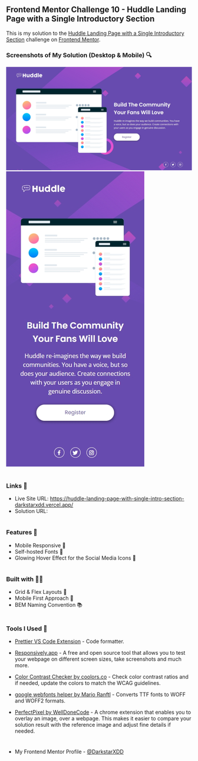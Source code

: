 ## Frontend Mentor Challenge 10 - Huddle Landing Page with a Single Introductory Section

This is my solution to the [Huddle Landing Page with a Single Introductory Section](https://www.frontendmentor.io/challenges/huddle-landing-page-with-a-single-introductory-section-B_2Wvxgi0) challenge on [Frontend Mentor](https://www.frontendmentor.io/).

### Screenshots of My Solution (Desktop & Mobile) 🔍

![](./solution_screenshots/screenshot_desktop.jpeg)
![](./solution_screenshots/screenshot_mobile.jpeg)

#

### Links 🔗

- Live Site URL: https://huddle-landing-page-with-single-intro-section-darkstarxdd.vercel.app/
- Solution URL:

#

### Features 🎉

- Mobile Responsive 📱
- Self-hosted Fonts 🔡
- Glowing Hover Effect for the Social Media Icons 🎇

#

### Built with 🔧🔨

- Grid & Flex Layouts 🔲
- Mobile First Approach 📱
- BEM Naming Convention 📚

#

### Tools I Used 🔧

- [Prettier VS Code Extension](https://marketplace.visualstudio.com/items?itemName=esbenp.prettier-vscode) - Code formatter.

- [Responsively.app](https://responsively.app/) - A free and open source tool that allows you to test your webpage on different screen sizes, take screenshots and much more.

- [Color Contrast Checker by coolors.co](https://coolors.co/contrast-checker/112a46-acc8e5) - Check color contrast ratios and if needed, update the colors to match the WCAG guidelines.

- [google webfonts helper by Mario Ranftl](https://gwfh.mranftl.com/fonts) - Converts TTF fonts to WOFF and WOFF2 formats.

- [PerfectPixel by WellDoneCode](https://chromewebstore.google.com/detail/perfectpixel-by-welldonec/dkaagdgjmgdmbnecmcefdhjekcoceebi) - A chrome extension that enables you to overlay an image, over a webpage. This makes it easier to compare your solution result with the reference image and adjust fine details if needed.

#

- My Frontend Mentor Profile - [@DarkstarXDD](https://www.frontendmentor.io/profile/DarkstarXDD)
